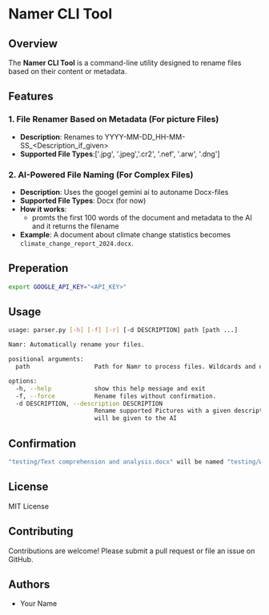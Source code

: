 
# Namer CLI Tool

## Overview
The **Namer CLI Tool** is a command-line utility designed to rename files based on their content or metadata.


## Features

### 1. File Renamer Based on Metadata (For picture Files)
- **Description**: Renames to YYYY-MM-DD_HH-MM-SS_<Description_if_given>
- **Supported File Types**:['.jpg', '.jpeg','.cr2', '.nef', '.arw', '.dng']

### 2. AI-Powered File Naming (For Complex Files)
- **Description**: Uses the googel gemini ai to autoname Docx-files
- **Supported File Types**: Docx (for now)
- **How it works**:
  - promts the first 100 words of the document and metadata to the AI and it returns the filename
- **Example**: A document about climate change statistics becomes `climate_change_report_2024.docx`.



## Preperation

```bash
export GOOGLE_API_KEY="<API_KEY>"
```

## Usage

```bash
usage: parser.py [-h] [-f] [-r] [-d DESCRIPTION] path [path ...]

Namr: Automatically rename your files.

positional arguments:
  path                  Path for Namr to process files. Wildcards and directories are accepted.

options:
  -h, --help            show this help message and exit
  -f, --force           Rename files without confirmation.
  -d DESCRIPTION, --description DESCRIPTION
                        Rename supported Pictures with a given description to YYYY-MM-DD_HH-MM-SS_<Description> on other file formats this
                        will be given to the AI
```

## Confirmation

```bash
"testing/Text comprehension and analysis.docx" will be named "testing/Wikipedia_Success_Media_Landscape.docx", proceed? [y,n] 
```

## License
MIT License

## Contributing
Contributions are welcome! Please submit a pull request or file an issue on GitHub.

## Authors
- Your Name

